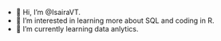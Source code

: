 - 👋 Hi, I’m @IsairaVT.
- 👀 I’m interested in learning more about SQL and coding in R.
- 🌱 I’m currently learning data anlytics.


<!---
IsairaVT/IsairaVT is a ✨ special ✨ repository because its `README.md` (this file) appears on your GitHub profile.
You can click the Preview link to take a look at your changes.
--->
